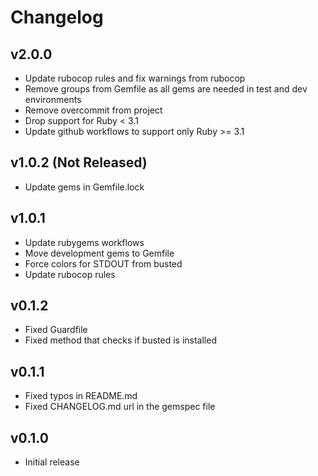 # Changelog

## v2.0.0

* Update rubocop rules and fix warnings from rubocop
* Remove groups from Gemfile as all gems are needed in test and dev environments
* Remove overcommit from project
* Drop support for Ruby < 3.1
* Update github workflows to support only Ruby >= 3.1

## v1.0.2 (Not Released)

* Update gems in Gemfile.lock

## v1.0.1

* Update rubygems workflows
* Move development gems to Gemfile
* Force colors for STDOUT from busted
* Update rubocop rules

## v0.1.2

* Fixed Guardfile
* Fixed method that checks if busted is installed

## v0.1.1

* Fixed typos in README.md
* Fixed CHANGELOG.md url in the gemspec file

## v0.1.0

* Initial release

